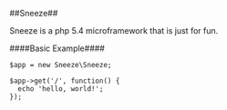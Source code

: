##Sneeze##

Sneeze is a php 5.4 microframework that is just for fun.


####Basic Example####

    $app = new Sneeze\Sneeze;
    
    $app->get('/', function() {
      echo 'hello, world!';
    });
